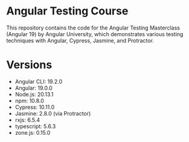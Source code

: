 # Angular Testing Course
This repository contains the code for the Angular Testing Masterclass (Angular 19) by Angular University, which demonstrates various testing techniques with Angular, Cypress, Jasmine, and Protractor.

# Versions
* Angular CLI: 19.2.0
* Angular: 19.0.0
* Node.js: 20.13.1
* npm: 10.8.0
* Cypress: 10.11.0
* Jasmine: 2.8.0 (via Protractor)
* rxjs: 6.5.4
* typescript: 5.6.3
* zone.js: 0.15.0
